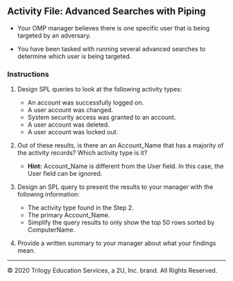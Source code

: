## Activity File: Advanced Searches with Piping

- Your OMP manager believes there is one specific user that is being targeted by an adversary.

- You have been tasked with running several advanced searches to determine which user is being targeted.


### Instructions

1. Design SPL queries to look at the following activity types:

    - An account was successfully logged on.
    - A user account was changed.
    - System security access was granted to an account.
    - A user account was deleted.
    - A user account was locked out.

2. Out of these results, is there an an Account_Name that has a majority of the activity records? Which activity type is it?
	
    - **Hint:** Account_Name is different from the User field. In this case, the User field can be ignored.

3. Design an SPL query to present the results to your manager with the following information:

    -  The activity type found in the Step 2.
    -  The primary Account_Name.
    -  Simplify the query results to only show the top 50 rows sorted by ComputerName.
  
4. Provide a written summary to your manager about what your findings mean.

---

© 2020 Trilogy Education Services, a 2U, Inc. brand. All Rights Reserved.  
